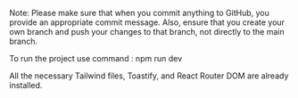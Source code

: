 Note: Please make sure that when you commit anything to GitHub, you provide an appropriate commit message. Also, ensure that you create your own branch and push your changes to that branch, not directly to the main branch.

To run the project use command : npm run dev

All the necessary Tailwind files, Toastify, and React Router DOM are already installed.
